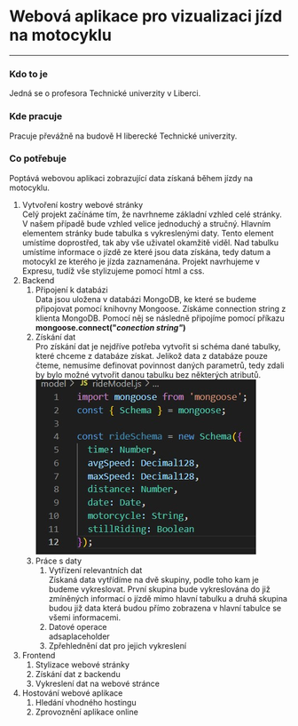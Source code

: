 # Webová aplikace pro vizualizaci jízd na motocyklu
---
### Kdo to je
Jedná se o profesora Technické univerzity v Liberci.
### Kde pracuje
Pracuje převážně na budově H liberecké Technické univerzity.
### Co potřebuje
Poptává webovou aplikaci zobrazující data získaná během jízdy na motocyklu.
1. Vytvoření kostry webové stránky  
Celý projekt začínáme tím, že navrhneme základní vzhled celé stránky. V našem případě bude vzhled velice jednoduchý a stručný. Hlavním elementem stránky bude tabulka s vykreslenými daty. Tento element umístíme doprostřed, tak aby vše uživatel okamžitě viděl. Nad tabulku umístíme informace o jízdě ze které jsou data získána, tedy datum a motocykl ze kterého je jízda zaznamenána. Projekt navrhujeme v Expresu, tudíž vše stylizujeme pomocí html a css.
2. Backend
    1. Připojení k databázi  
    Data jsou uložena v databázi MongoDB, ke které se budeme připojovat pomocí knihovny Mongoose. Získáme connection string z klienta MongoDB. Pomocí něj se následně připojíme pomocí příkazu **mongoose.connect("***conection string**"*)**
    2. Získání dat  
    Pro získání dat je nejdříve potřeba vytvořit si schéma dané tabulky, které chceme z databáze získat. Jelikož data z databáze pouze čteme, nemusíme definovat povinnost daných parametrů, tedy zdali by bylo možné vytvořit danou tabulku bez některých atributů.
    ![img1](schema.jpg)
    3. Práce s daty
        1. Vytřízení relevantních dat    
        Získaná data vytřídíme na dvě skupiny, podle toho kam je budeme vykreslovat. První skupina bude vykreslována do již zmíněných informací o jízdě mimo hlavní tabulku a druhá skupina budou již data která budou přímo zobrazena v hlavní tabulce se všemi informacemi.
        3. Datové operace  
        adsaplaceholder
        5. Zpřehlednění dat pro jejich vykreslení
3. Frontend
    1. Stylizace webové stránky
    2. Získání dat z backendu
    3. Vykreslení dat na webové stránce
4. Hostování webové aplikace
    1. Hledání vhodného hostingu
    2. Zprovoznění aplikace online
